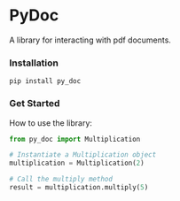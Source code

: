 # PyDoc
A library for interacting with pdf documents.

### Installation
```
pip install py_doc
```

### Get Started
How to use the library:

```python
from py_doc import Multiplication

# Instantiate a Multiplication object
multiplication = Multiplication(2)

# Call the multiply method
result = multiplication.multiply(5)
```

